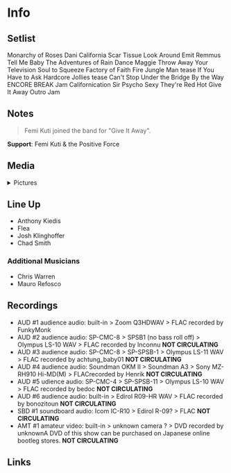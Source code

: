 # Info

## Setlist

Monarchy of Roses
Dani California
Scar Tissue
Look Around
Emit Remmus
Tell Me Baby
The Adventures of Rain Dance Maggie
Throw Away Your Television
Soul to Squeeze
Factory of Faith
Fire
Jungle Man tease
If You Have to Ask
Hardcore Jollies tease
Can't Stop
Under the Bridge
By the Way
ENCORE BREAK
Jam
Californication
Sir Psycho Sexy
They're Red Hot
Give It Away
Outro Jam

## Notes

> Femi Kuti joined the band for "Give It Away".

**Support**: Femi Kuti & the Positive Force

## Media 

<details>
  <summary>Pictures</summary>
  <!--<img alt="Setlist" title="Setlist" src="_.jpg" height="200" />
  <img alt="Flyer" title="Flyer" src="_.jpg" height="200" />-->
</details>

## Line Up

* Anthony Kiedis
* Flea
* Josh Klinghoffer
* Chad Smith

### Additional Musicians

* Chris Warren  
* Mauro Refosco

## Recordings

* AUD #1 audience audio: built-in > Zoom Q3HDWAV > FLAC recorded by FunkyMonk  
* AUD #2 audience audio: SP-CMC-8 > SPSB1 (no bass roll off) > Olympus LS-10 WAV > FLAC recorded by Inconnu **NOT CIRCULATING**
* AUD #3 audience audio: SP-CMC-8 > SP-SPSB-1 > Olympus LS-11 WAV > FLAC recorded by achtung_baby01 **NOT CIRCULATING**
* AUD #4 audience audio: Soundman OKM II > Soundman A3 > Sony MZ-RH910 Hi-MD(M) > FLACrecorded by Henrik **NOT CIRCULATING**
* AUD #5 udience audio: SP-CMC-4 > SP-SPSB-11 > Olympus LS-10 WAV > FLAC recorded by bedoc **NOT CIRCULATING**
* AUD #6 audience audio: built-in > Edirol R09-HR WAV > FLAC recorded by bonozitoun **NOT CIRCULATING**
* SBD #1 soundboard audio: Icom IC-R10 > Edirol R-09? > FLAC **NOT CIRCULATING**
* AMT #1 amateur video: built-in > unknown camera ? > DVD recorded by unknownA DVD of this show can be purchased on Japanese online bootleg stores. **NOT CIRCULATING**

## Links